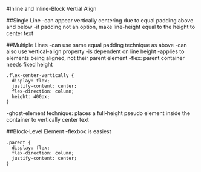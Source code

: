 #Inline and Inline-Block Vertial Align

##Single Line
-can appear vertically centering due to equal padding above and below
-if padding not an option, make line-height equal to the height to center text

##Multiple Lines
-can use same equal padding technique as above
-can also use vertical-align property
 -is dependent on line height
 -applies to elements being aligned, not their parent element
-flex: parent container needs fixed height

```
.flex-center-vertically {
  display: flex;
  justify-content: center;
  flex-direction: column;
  height: 400px;
}
```

-ghost-element technique: places a full-height pseudo element inside the container to vertically center text

##Block-Level Element
-flexbox is easiest
```
.parent {
  display: flex;
  flex-direction: column;
  justify-content: center;
}
```
